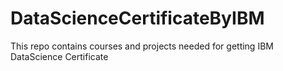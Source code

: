 # DataScienceCertificateByIBM
This repo contains courses and projects needed for getting IBM DataScience Certificate
